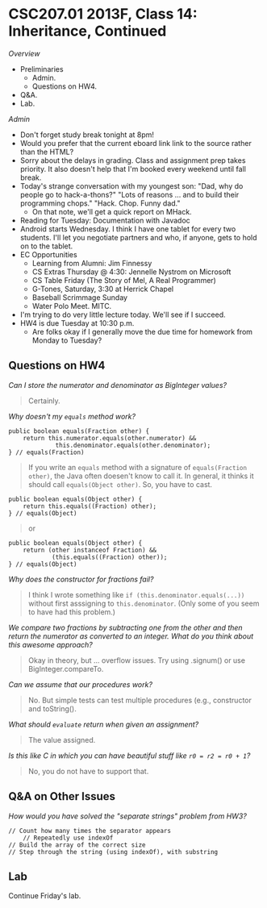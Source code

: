 CSC207.01 2013F, Class 14: Inheritance, Continued
=================================================

_Overview_

* Preliminaries
    * Admin.
    * Questions on HW4.
* Q&A.
* Lab.

_Admin_

* Don't forget study break tonight at 8pm!
* Would you prefer that the current eboard link link to the source rather
  than the HTML?
* Sorry about the delays in grading.  Class and assignment prep takes priority.
  It also doesn't help that I'm booked every weekend until fall break.
* Today's strange conversation with my youngest son: "Dad, why do people
  go to hack-a-thons?"  "Lots of reasons ... and to build their programming
  chops."  "Hack.  Chop.  Funny dad."
    * On that note, we'll get a quick report on MHack.
* Reading for Tuesday: Documentation with Javadoc
* Android starts Wednesday.  I think I have one tablet for every two
  students.  I'll let you negotiate partners and who, if anyone, gets to hold 
  on to the tablet.
* EC Opportunities
    * Learning from Alumni: Jim Finnessy
    * CS Extras Thursday @ 4:30: Jennelle Nystrom on Microsoft
    * CS Table Friday (The Story of Mel, A Real Programmer)
    * G-Tones, Saturday, 3:30 at Herrick Chapel
    * Baseball Scrimmage Sunday
    * Water Polo Meet.  MITC.
* I'm trying to do very little lecture today.  We'll see if I succeed.
* HW4 is due Tuesday at 10:30 p.m.
    * Are folks okay if I generally move the due time for homework 
      from Monday to Tuesday?

Questions on HW4
----------------

_Can I store the numerator and denominator as BigInteger values?_

> Certainly.

_Why doesn't my `equals` method work?_

    public boolean equals(Fraction other) {
        return this.numerator.equals(other.numerator) &&
                 this.denominator.equals(other.denominator);
    } // equals(Fraction)

> If you write an `equals` method with a signature of
`equals(Fraction other)`, the Java often doesen't know to call it.
In general, it thinks it should call `equals(Object other)`.  So,
you have to cast.

    public boolean equals(Object other) {
        return this.equals((Fraction) other);
    } // equals(Object)

> or

    public boolean equals(Object other) {
        return (other instanceof Fraction) && 
                (this.equals((Fraction) other));
    } // equals(Object)

_Why does the constructor for fractions fail?_

> I think I wrote something like `if (this.denominator.equals(...))`
without first asssigning to `this.denominator`.  (Only some of you
seem to have had this problem.)

_We compare two fractions by subtracting one from the other and then
return the numerator as converted to an integer.  What do you think about 
this awesome approach?_

> Okay in theory, but ... overflow issues.  Try using .signum() or use
BigInteger.compareTo.

_Can we assume that our procedures work?_

> No.  But simple tests can test multiple procedures (e.g., constructor and
toString().

_What should `evaluate` return when given an assignment?_

> The value assigned.

_Is this like C in which you can have beautiful stuff like `r0 = r2 = r0 + 1`?_

> No, you do not have to support that.

Q&A on Other Issues
-------------------

_How would you have solved the "separate strings" problem from HW3?_

    // Count how many times the separator appears
        // Repeatedly use indexOf
    // Build the array of the correct size
    // Step through the string (using indexOf), with substring

Lab
---

Continue Friday's lab.
